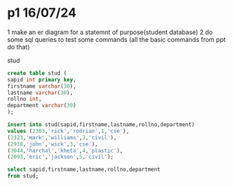 # p1 16/07/24

1 make an  er diagram for a statemnt of purpose(student database)
2 do some sql queries to test some commands (all the basic commands from ppt do that)

stud
```sql
create table stud (
sapid int primary key,
firstname varchar(30),
lastname varchar(30),
rollno int,
department varchar(30)
);

insert into stud(sapid,firstname,lastname,rollno,department)
values (2303,'rick','rodrian',1,'cse'),
(2323,'mark','williams',2,'civil'),
(2938,'john','wick',3,'cse'),
(3044,'harchal','kheta',4,'plastic'),
(2093,'eric','jackson',5,'civil');

select sapid,firstname,lastname,rollno,department 
from stud;
```